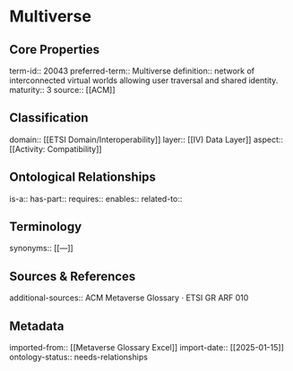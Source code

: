 # Multiverse

## Core Properties
term-id:: 20043
preferred-term:: Multiverse
definition:: network of interconnected virtual worlds allowing user traversal and shared identity.
maturity:: 3
source:: [[ACM]]

## Classification
domain:: [[ETSI Domain/Interoperability]]
layer:: [[IV) Data Layer]]
aspect:: [[Activity: Compatibility]]

## Ontological Relationships
is-a:: 
has-part:: 
requires:: 
enables:: 
related-to:: 

## Terminology
synonyms:: [[—]]

## Sources & References
additional-sources:: ACM Metaverse Glossary · ETSI GR ARF 010

## Metadata
imported-from:: [[Metaverse Glossary Excel]]
import-date:: [[2025-01-15]]
ontology-status:: needs-relationships